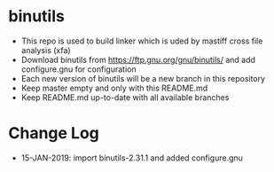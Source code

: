 # binutils

- This repo is used to build linker which is uded by mastiff cross file analysis (xfa)
- Download binutils from https://ftp.gnu.org/gnu/binutils/ and add configure.gnu for configuration
- Each new version of binutils will be a new branch in this repository
- Keep master empty and only with this README.md
- Keep README.md up-to-date with all available branches

# Change Log
- 15-JAN-2019: import binutils-2.31.1 and added configure.gnu

